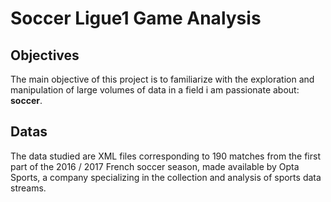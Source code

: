 # Soccer Ligue1 Game Analysis

## Objectives

The main objective of this project is to familiarize with the exploration and manipulation of large volumes of data in a field i am passionate about: **soccer**.

## Datas

The data studied are XML files corresponding to 190 matches from the first part of the 2016 / 2017 French soccer season, made available by Opta Sports, a company specializing in the collection and analysis of sports data streams.
